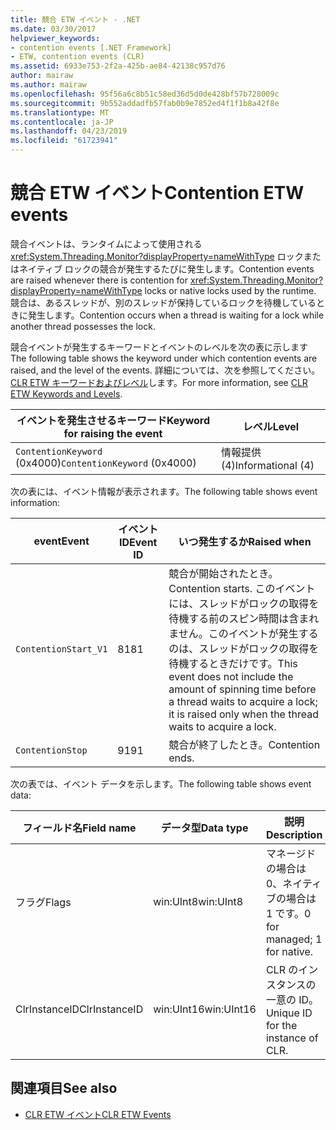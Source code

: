 ```yaml
---
title: 競合 ETW イベント - .NET
ms.date: 03/30/2017
helpviewer_keywords:
- contention events [.NET Framework]
- ETW, contention events (CLR)
ms.assetid: 6933e753-2f2a-425b-ae84-42138c957d76
author: mairaw
ms.author: mairaw
ms.openlocfilehash: 95f56a6c8b51c58ed36d5d0de428bf57b728009c
ms.sourcegitcommit: 9b552addadfb57fab0b9e7852ed4f1f1b8a42f8e
ms.translationtype: MT
ms.contentlocale: ja-JP
ms.lasthandoff: 04/23/2019
ms.locfileid: "61723941"
---
```

# <a name="contention-etw-events"></a><span data-ttu-id="7a7c2-102">競合 ETW イベント</span><span class="sxs-lookup"><span data-stu-id="7a7c2-102">Contention ETW events</span></span>

<span data-ttu-id="7a7c2-103">競合イベントは、ランタイムによって使用される <xref:System.Threading.Monitor?displayProperty=nameWithType> ロックまたはネイティブ ロックの競合が発生するたびに発生します。</span><span class="sxs-lookup"><span data-stu-id="7a7c2-103">Contention events are raised whenever there is contention for <xref:System.Threading.Monitor?displayProperty=nameWithType> locks or native locks used by the runtime.</span></span> <span data-ttu-id="7a7c2-104">競合は、あるスレッドが、別のスレッドが保持しているロックを待機しているときに発生します。</span><span class="sxs-lookup"><span data-stu-id="7a7c2-104">Contention occurs when a thread is waiting for a lock while another thread possesses the lock.</span></span>

<span data-ttu-id="7a7c2-105">競合イベントが発生するキーワードとイベントのレベルを次の表に示します </span><span class="sxs-lookup"><span data-stu-id="7a7c2-105">The following table shows the keyword under which contention events are raised, and the level of the events.</span></span> <span data-ttu-id="7a7c2-106">詳細については、次を参照してください。 [CLR ETW キーワードおよびレベル](clr-etw-keywords-and-levels.md)します。</span><span class="sxs-lookup"><span data-stu-id="7a7c2-106">For more information, see [CLR ETW Keywords and Levels](clr-etw-keywords-and-levels.md).</span></span>

|<span data-ttu-id="7a7c2-107">イベントを発生させるキーワード</span><span class="sxs-lookup"><span data-stu-id="7a7c2-107">Keyword for raising the event</span></span>|<span data-ttu-id="7a7c2-108">レベル</span><span class="sxs-lookup"><span data-stu-id="7a7c2-108">Level</span></span>|
|-----------------------------------|-----------|
|<span data-ttu-id="7a7c2-109">`ContentionKeyword` (0x4000)</span><span class="sxs-lookup"><span data-stu-id="7a7c2-109">`ContentionKeyword` (0x4000)</span></span>|<span data-ttu-id="7a7c2-110">情報提供 (4)</span><span class="sxs-lookup"><span data-stu-id="7a7c2-110">Informational (4)</span></span>|

<span data-ttu-id="7a7c2-111">次の表には、イベント情報が表示されます。</span><span class="sxs-lookup"><span data-stu-id="7a7c2-111">The following table shows event information:</span></span>

|<span data-ttu-id="7a7c2-112">event</span><span class="sxs-lookup"><span data-stu-id="7a7c2-112">Event</span></span>|<span data-ttu-id="7a7c2-113">イベント ID</span><span class="sxs-lookup"><span data-stu-id="7a7c2-113">Event ID</span></span>|<span data-ttu-id="7a7c2-114">いつ発生するか</span><span class="sxs-lookup"><span data-stu-id="7a7c2-114">Raised when</span></span>|
|-----------|--------------|-----------------|
|`ContentionStart_V1`|<span data-ttu-id="7a7c2-115">81</span><span class="sxs-lookup"><span data-stu-id="7a7c2-115">81</span></span>|<span data-ttu-id="7a7c2-116">競合が開始されたとき。</span><span class="sxs-lookup"><span data-stu-id="7a7c2-116">Contention starts.</span></span> <span data-ttu-id="7a7c2-117">このイベントには、スレッドがロックの取得を待機する前のスピン時間は含まれません。このイベントが発生するのは、スレッドがロックの取得を待機するときだけです。</span><span class="sxs-lookup"><span data-stu-id="7a7c2-117">This event does not include the amount of spinning time before a thread waits to acquire a lock; it is raised only when the thread waits to acquire a lock.</span></span>|
|`ContentionStop`|<span data-ttu-id="7a7c2-118">91</span><span class="sxs-lookup"><span data-stu-id="7a7c2-118">91</span></span>|<span data-ttu-id="7a7c2-119">競合が終了したとき。</span><span class="sxs-lookup"><span data-stu-id="7a7c2-119">Contention ends.</span></span>|

<span data-ttu-id="7a7c2-120">次の表では、イベント データを示します。</span><span class="sxs-lookup"><span data-stu-id="7a7c2-120">The following table shows event data:</span></span>

|<span data-ttu-id="7a7c2-121">フィールド名</span><span class="sxs-lookup"><span data-stu-id="7a7c2-121">Field name</span></span>|<span data-ttu-id="7a7c2-122">データ型</span><span class="sxs-lookup"><span data-stu-id="7a7c2-122">Data type</span></span>|<span data-ttu-id="7a7c2-123">説明</span><span class="sxs-lookup"><span data-stu-id="7a7c2-123">Description</span></span>|
|----------------|---------------|-----------------|
|<span data-ttu-id="7a7c2-124">フラグ</span><span class="sxs-lookup"><span data-stu-id="7a7c2-124">Flags</span></span>|<span data-ttu-id="7a7c2-125">win:UInt8</span><span class="sxs-lookup"><span data-stu-id="7a7c2-125">win:UInt8</span></span>|<span data-ttu-id="7a7c2-126">マネージドの場合は 0、ネイティブの場合は 1 です。</span><span class="sxs-lookup"><span data-stu-id="7a7c2-126">0 for managed; 1 for native.</span></span>|
|<span data-ttu-id="7a7c2-127">ClrInstanceID</span><span class="sxs-lookup"><span data-stu-id="7a7c2-127">ClrInstanceID</span></span>|<span data-ttu-id="7a7c2-128">win:UInt16</span><span class="sxs-lookup"><span data-stu-id="7a7c2-128">win:UInt16</span></span>|<span data-ttu-id="7a7c2-129">CLR のインスタンスの一意の ID。</span><span class="sxs-lookup"><span data-stu-id="7a7c2-129">Unique ID for the instance of CLR.</span></span>|

## <a name="see-also"></a><span data-ttu-id="7a7c2-130">関連項目</span><span class="sxs-lookup"><span data-stu-id="7a7c2-130">See also</span></span>

- [<span data-ttu-id="7a7c2-131">CLR ETW イベント</span><span class="sxs-lookup"><span data-stu-id="7a7c2-131">CLR ETW Events</span></span>](clr-etw-events.md)
